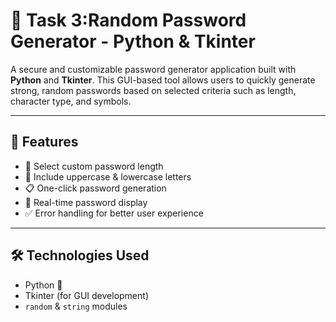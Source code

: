 # 🔐 Task 3:Random Password Generator - Python & Tkinter

A secure and customizable password generator application built with **Python** and **Tkinter**. This GUI-based tool allows users to quickly generate strong, random passwords based on selected criteria such as length, character type, and symbols.

---

## 📌 Features

- 🔢 Select custom password length
- 🔡 Include uppercase & lowercase letters
- 📋 One-click password generation
- 🧠 Real-time password display
- ✅ Error handling for better user experience

---

## 🛠️ Technologies Used

- Python 🐍
- Tkinter (for GUI development)
- `random` & `string` modules


